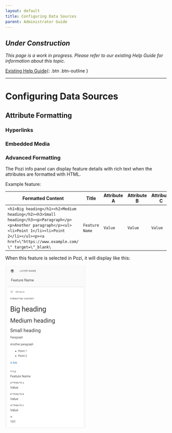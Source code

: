 ```yaml
---
layout: default
title: Configuring Data Sources
parent: Administrator Guide
---
```


## *Under Construction*

*This page is a work in progress. Please refer to our existing Help Guide for information about this topic.*

[Existing Help Guide](https://help.pozi.com/search?query=configuring+data+sources){: .btn .btn-outline }

---

# Configuring Data Sources

## Attribute Formatting

### Hyperlinks

### Embedded Media

### Advanced Formatting

The Pozi info panel can display feature details with rich text when the attributes are formatted with HTML.

Example feature:

|Formatted Content | Title | Attribute A | Attribute B | Attribute C | ID
|--|--|--|--|--|--|
|`<h1>Big heading</h1><h2>Medium heading</h2><h3>Small heading</h3><p>Paragraph</p><p>Another paragraph</p><ul><li>Point 1</li><li>Point 2</li></ul><p><a href=\"https://www.example.com/ \" target=\"_blank\`|`Feature Name`|`Value`|`Value`|`Value`|`101`|


When this feature is selected in Pozi, it will display like this:

<img src="img/info-panel.png" alt="Screenshot of Info Panel" style="zoom:50%;" />
